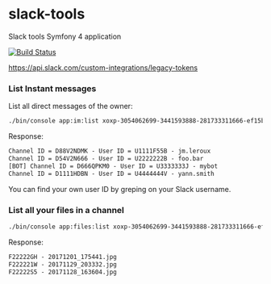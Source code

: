 # slack-tools
Slack tools Symfony 4 application

[![Build Status](https://travis-ci.org/jmleroux/slack-tools.svg?branch=master)](https://travis-ci.org/jmleroux/slack-tools)


https://api.slack.com/custom-integrations/legacy-tokens

### List Instant messages

List all direct messages of the owner:

```bash
./bin/console app:im:list xoxp-3054062699-3441593888-281733311666-ef15b99bea09255b23171f59e6a2b588
```

Response:

```txt
Channel ID = D88V2NDMK - User ID = U1111F55B - jm.leroux
Channel ID = D54V2N666 - User ID = U2222222B - foo.bar
[BOT] Channel ID = D666QPKM0 - User ID = U3333333J - mybot
Channel ID = D1111HDBN - User ID = U4444444V - yann.smith
```

You can find your own user ID by greping on your Slack username.

### List all your files in a channel

```bash
./bin/console app:files:list xoxp-3054062699-3441593888-281733311666-ef15b99bea09255b23171f59e6a2b588 D1111HDBN U1111F55B
```

Response:

```txt
F22222GH - 20171201_175441.jpg
F222221W - 20171129_203332.jpg
F22222S5 - 20171128_163604.jpg
```

